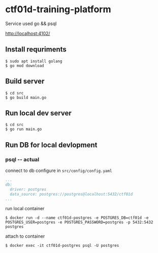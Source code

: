 # ctf01d-training-platform

Service used go && psql

[http://localhost:4102/](http://localhost:4102/)

## Install requriments

```shell
$ sudo apt install golang
$ go mod download
```

## Build server

```shell
$ cd src
$ go build main.go
```

## Run local dev server

```shell
$ cd src
$ go run main.go
```

## Run DB for local devlopment

### psql -- actual

connect to db configure in `src/config/config.yaml`

```yaml
...
db:
  driver: postgres
  data_source: postgres://postgres@localhost:5432/ctf01d
...
```

run local container

```shell
$ docker run -d --name ctf01d-postgres -e POSTGRES_DB=ctf01d -e POSTGRES_USER=postgres -e POSTGRES_PASSWORD=postgres -p 5432:5432 postgres
```

attach to container

```shell
$ docker exec -it ctf01d-postgres psql -U postgres
```

